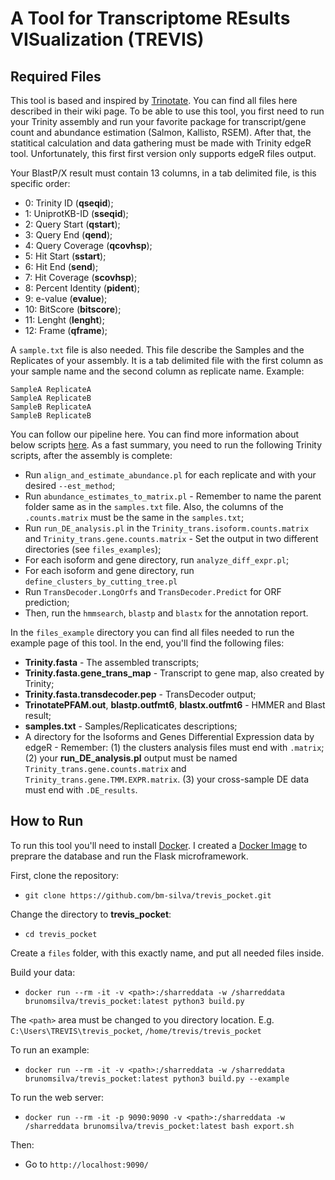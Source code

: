 # A Tool for Transcriptome REsults VISualization (TREVIS)
## Required Files

This tool is based and inspired by [Trinotate](https://github.com/Trinotate/Trinotate.github.io/wiki). You can find all files here described in their wiki page.
To be able to use this tool, you first need to run your Trinity assembly and run your favorite package for transcript/gene count and abundance estimation (Salmon, Kallisto, RSEM). After that, the statitical calculation and data gathering must be made with Trinity edgeR tool. Unfortunately, this first first version only supports edgeR files output.

Your BlastP/X result must contain 13 columns, in a tab delimited file, is this specific order:

* 0: Trinity ID (**qseqid**);
* 1: UniprotKB-ID (**sseqid**);
* 2: Query Start (**qstart**);
* 3: Query End (**qend**);
* 4: Query Coverage (**qcovhsp**);
* 5: Hit Start (**sstart**);
* 6: Hit End (**send**);
* 7: Hit Coverage (**scovhsp**);
* 8: Percent Identity (**pident**);
* 9: e-value (**evalue**);
* 10: BitScore (**bitscore**);
* 11: Lenght (**lenght**);
* 12: Frame (**qframe**);

A `sample.txt` file is also needed. This file describe the Samples and the Replicates of your assembly. It is a tab delimited file with the first column as your sample name and the second column as replicate name. Example:

```
SampleA ReplicateA
SampleA ReplicateB
SampleB ReplicateA
SampleB ReplicateB
```

You can follow our pipeline here. You can find more information about below scripts [here](https://github.com/Trinotate/Trinotate.github.io/wiki/Software-installation-and-data-required). As a fast summary, you need to run the following Trinity scripts, after the assembly is complete:

* Run `align_and_estimate_abundance.pl` for each replicate and with your desired `--est_method`;
* Run `abundance_estimates_to_matrix.pl` - Remember to name the parent folder same as in the `samples.txt` file. Also, the columns of the `.counts.matrix` must be the same in the `samples.txt`;
* Run `run_DE_analysis.pl` in the `Trinity_trans.isoform.counts.matrix` and `Trinity_trans.gene.counts.matrix` - Set the output in two different directories (see `files_examples`);
* For each isoform and gene directory, run `analyze_diff_expr.pl`;
* For each isoform and gene directory, run `define_clusters_by_cutting_tree.pl`
* Run `TransDecoder.LongOrfs` and `TransDecoder.Predict` for ORF prediction;
* Then, run the `hmmsearch`, `blastp` and `blastx` for the annotation report.

In the `files_example` directory you can find all files needed to run the example page of this tool. In the end, you'll find the following files:

* **Trinity.fasta** - The assembled transcripts;
* **Trinity.fasta.gene_trans_map** - Transcript to gene map, also created by Trinity;
* **Trinity.fasta.transdecoder.pep** - TransDecoder output;
* **TrinotatePFAM.out**, **blastp.outfmt6**, **blastx.outfmt6** - HMMER and Blast result;
* **samples.txt** - Samples/Replicaticates descriptions;
* A directory for the Isoforms and Genes Differential Expression data by edgeR - Remember: (1) the clusters analysis files must end with `.matrix`; (2) your **run_DE_analysis.pl** output must be named `Trinity_trans.gene.counts.matrix` and `Trinity_trans.gene.TMM.EXPR.matrix`. (3) your cross-sample DE data must end with `.DE_results`.

## How to Run

To run this tool you'll need to install [Docker](https://www.docker.com/). I created a [Docker Image](https://hub.docker.com/repository/docker/brunomsilva/trevis_pocket) to preprare the database and run the Flask microframework.

First, clone the repository:

* `git clone https://github.com/bm-silva/trevis_pocket.git`

Change the directory to **trevis_pocket**:

* `cd trevis_pocket`

Create a `files` folder, with this exactly name, and put all needed files inside.

Build your data:

* `docker run --rm -it -v <path>:/sharreddata -w /sharreddata brunomsilva/trevis_pocket:latest python3 build.py`

The `<path>` area must be changed to you directory location. E.g. `C:\Users\TREVIS\trevis_pocket`, `/home/trevis/trevis_pocket`

To run an example:

* `docker run --rm -it -v <path>:/sharreddata -w /sharreddata brunomsilva/trevis_pocket:latest python3 build.py --example`

To run the web server:
  
* `docker run --rm -it -p 9090:9090 -v <path>:/sharreddata -w /sharreddata brunomsilva/trevis_pocket:latest bash export.sh`
  
Then:
  
* Go to `http://localhost:9090/`

